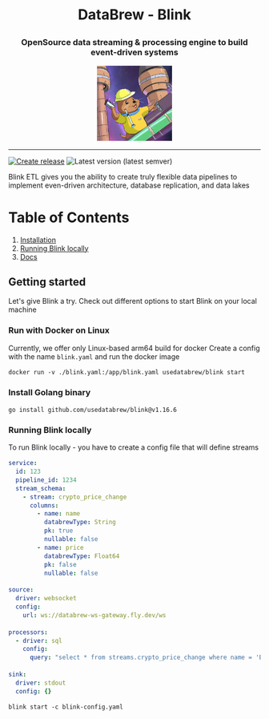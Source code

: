 # <p align="center"> DataBrew - Blink </p>

### <p align="center"> OpenSource data streaming & processing engine to build event-driven systems </p>

<p align="center">
  <img src="./images/preview.png" width="150px" alt="Project social preview">
</p>

---

[![Create release](https://github.com/usedatabrew/blink/actions/workflows/release.yaml/badge.svg)](https://github.com/usedatabrew/blink/actions/workflows/release.yaml)
![Latest version (latest semver)](https://img.shields.io/docker/v/usedatabrew/blink)

Blink ETL gives you the ability to create truly flexible data pipelines to implement even-driven architecture, database replication, and data lakes

# Table of Contents

1. [Installation](#getting-started)
2. [Running Blink locally](#running-blink-locally)
3. [Docs](https://docs.databrew.tech/get-started-with-open-source.html)

## Getting started

Let's give Blink a try. Check out different options to start Blink on your local machine

### Run with Docker on Linux

Currently, we offer only Linux-based arm64 build for docker
Create a config with the name `blink.yaml` and run the docker image

```shell
docker run -v ./blink.yaml:/app/blink.yaml usedatabrew/blink start
```

### Install Golang binary

```shell
go install github.com/usedatabrew/blink@v1.16.6
```

### Running Blink locally

To run Blink locally - you have to create a config file that will define streams

```yaml
service:
  id: 123
  pipeline_id: 1234
  stream_schema:
    - stream: crypto_price_change
      columns:
        - name: name
          databrewType: String
          pk: true
          nullable: false
        - name: price
          databrewType: Float64
          pk: false
          nullable: false

source:
  driver: websocket
  config:
    url: ws://databrew-ws-gateway.fly.dev/ws

processors:
  - driver: sql
    config:
      query: "select * from streams.crypto_price_change where name = 'BTC'"

sink:
  driver: stdout
  config: {}
```

```shell
blink start -c blink-config.yaml
```
